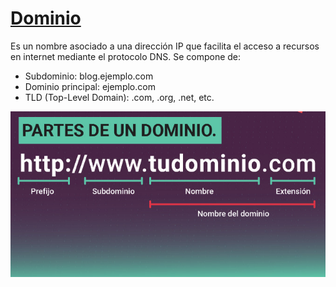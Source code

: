 # [Dominio](https://www.webempresa.com/hosting/que-es-dominio.html)

Es un nombre asociado a una dirección IP que facilita el acceso a recursos en internet mediante el protocolo DNS. Se compone de:

- Subdominio: blog.ejemplo.com
- Dominio principal: ejemplo.com
- TLD (Top-Level Domain): .com, .org, .net, etc.

![dominio](img/partes-dominio.jpg)
